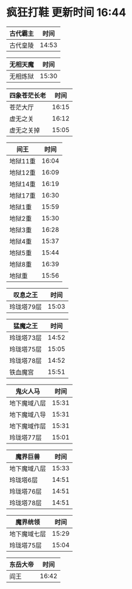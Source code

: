 # 疯狂打鞋 更新时间 16:44

| 古代霸主   | 时间    |
|--------|-------|
| 古代皇陵 | 14:53 |

| 无相天魔   | 时间    |
|--------|-------|
| 无相炼狱 | 15:30 |

| 四象苍茫长老   | 时间    |
|--------|-------|
| 苍茫大厅 | 16:15 |
| 虚无之关 | 16:12 |
| 虚无之关掉 | 15:05 |

| 间王   | 时间    |
|--------|-------|
| 地狱11重 | 16:04 |
| 地狱12重 | 16:09 |
| 地狱14重 | 16:19 |
| 地狱17重 | 16:30 |
| 地狱1重 | 15:59 |
| 地狱2重 | 15:30 |
| 地狱3重 | 16:28 |
| 地狱4重 | 15:37 |
| 地狱5重 | 15:44 |
| 地狱8重 | 16:39 |
| 地狱重 | 15:56 |

| 叹息之王   | 时间    |
|--------|-------|
| 玲珑塔79层 | 15:03 |

| 猛魔之王   | 时间    |
|--------|-------|
| 玲珑塔73层 | 14:52 |
| 玲珑塔75层 | 15:05 |
| 玲珑塔78层 | 14:52 |
| 铁血魔宫 | 15:51 |

| 鬼火人马   | 时间    |
|--------|-------|
| 地下魔域八层 | 15:31 |
| 地下魔域八导 | 15:31 |
| 地下魔域作层 | 15:31 |
| 玲珑塔77层 | 15:01 |

| 魔界巨兽   | 时间    |
|--------|-------|
| 地下魔域八层 | 15:33 |
| 玲珑塔6层 | 14:51 |
| 玲珑塔76层 | 14:51 |
| 玲珑塔78层 | 14:51 |

| 魔界统领   | 时间    |
|--------|-------|
| 地下魔域七层 | 15:29 |
| 玲珑塔75层 | 15:04 |

| 东岳大帝   | 时间    |
|--------|-------|
| 阎王 | 16:42 |